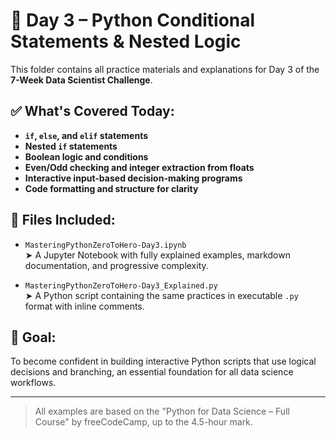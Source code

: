 # 📘 Day 3 – Python Conditional Statements & Nested Logic

This folder contains all practice materials and explanations for Day 3 of the **7-Week Data Scientist Challenge**.

## ✅ What's Covered Today:

- **`if`, `else`, and `elif` statements**  
- **Nested `if` statements**  
- **Boolean logic and conditions**
- **Even/Odd checking and integer extraction from floats**
- **Interactive input-based decision-making programs**
- **Code formatting and structure for clarity**

## 📁 Files Included:

- `MasteringPythonZeroToHero-Day3.ipynb`  
  ➤ A Jupyter Notebook with fully explained examples, markdown documentation, and progressive complexity.

- `MasteringPythonZeroToHero-Day3_Explained.py`  
  ➤ A Python script containing the same practices in executable `.py` format with inline comments.

## 🎯 Goal:
To become confident in building interactive Python scripts that use logical decisions and branching, an essential foundation for all data science workflows.

---

> All examples are based on the "Python for Data Science – Full Course" by freeCodeCamp, up to the 4.5-hour mark.

